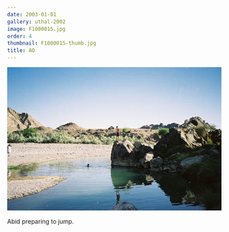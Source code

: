 ```yaml
---
date: 2003-01-01
gallery: uthal-2002
image: F1000015.jpg
order: 4
thumbnail: F1000015-thumb.jpg
title: AO
---
```


![AO](./F1000015.jpg)

Abid preparing to jump.